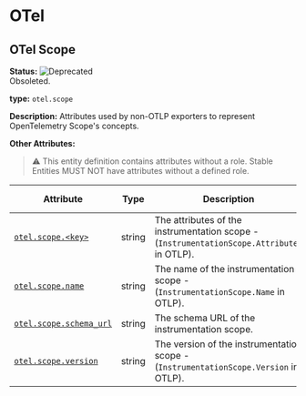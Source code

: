 <!-- NOTE: THIS FILE IS AUTOGENERATED. DO NOT EDIT BY HAND. -->
<!-- see templates/registry/markdown/entity_namespace.md.j2 -->
<!-- markdownlint-capture -->
<!-- markdownlint-disable -->

# OTel

## OTel Scope

**Status:** ![Deprecated](https://img.shields.io/badge/-deprecated-red)<br>Obsoleted.

**type:** `otel.scope`

**Description:** Attributes used by non-OTLP exporters to represent OpenTelemetry Scope's concepts.

**Other Attributes:**

> :warning: This entity definition contains attributes without a role.
> Stable Entities MUST NOT have attributes without a defined role.

| Attribute  | Type | Description  | Examples  | [Requirement Level](https://opentelemetry.io/docs/specs/semconv/general/attribute-requirement-level/) | Stability |
|---|---|---|---|---|---|
| [`otel.scope.<key>`](/docs/registry/attributes/otel.md) | string | The attributes of the instrumentation scope - (`InstrumentationScope.Attributes` in OTLP). | `someval`; `55` | `Recommended` | ![Stable](https://img.shields.io/badge/-stable-lightgreen) |
| [`otel.scope.name`](/docs/registry/attributes/otel.md) | string | The name of the instrumentation scope - (`InstrumentationScope.Name` in OTLP). | `io.opentelemetry.contrib.mongodb` | `Recommended` | ![Stable](https://img.shields.io/badge/-stable-lightgreen) |
| [`otel.scope.schema_url`](/docs/registry/attributes/otel.md) | string | The schema URL of the instrumentation scope. | `https://opentelemetry.io/schemas/1.31.0` | `Recommended` | ![Stable](https://img.shields.io/badge/-stable-lightgreen) |
| [`otel.scope.version`](/docs/registry/attributes/otel.md) | string | The version of the instrumentation scope - (`InstrumentationScope.Version` in OTLP). | `1.0.0` | `Recommended` | ![Stable](https://img.shields.io/badge/-stable-lightgreen) |


<!-- markdownlint-restore -->
